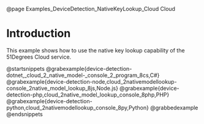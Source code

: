 @page Examples_DeviceDetection_NativeKeyLookup_Cloud Cloud

# Introduction

This example shows how to use the native key lookup capability of the 51Degrees Cloud service.

@startsnippets
@grabexample{device-detection-dotnet,_cloud_2_native_model-_console_2_program_8cs,C#}
@grabexample{device-detection-node,cloud_2nativemodellookup-console_2native_model_lookup_8js,Node.js}
@grabexample{device-detection-php,cloud_2native_model_lookup_console_8php,PHP}
@grabexample{device-detection-python,cloud_2nativemodellookup_console_8py,Python}
@grabbedexample
@endsnippets
